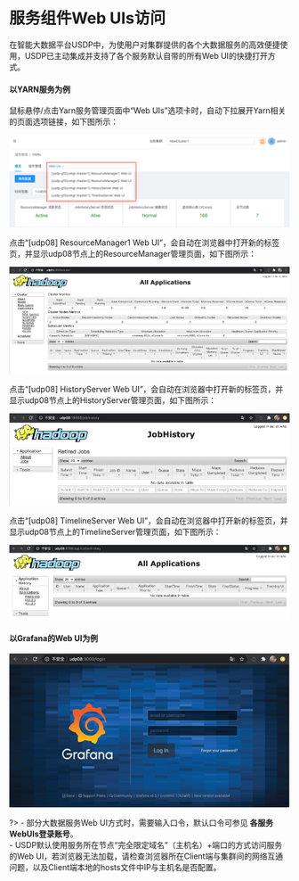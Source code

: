 # 服务组件Web UIs访问

在智能大数据平台USDP中，为使用户对集群提供的各个大数据服务的高效便捷使用，USDP已主动集成并支持了各个服务默认自带的所有Web UI的快捷打开方式。



#### 以YARN服务为例

鼠标悬停/点击Yarn服务管理页面中“Web UIs”选项卡时，自动下拉展开Yarn相关的页面选项链接，如下图所示：

![img](../../images/1.0.x/guide/service/service_yarn_uis.png)



点击“[udp08] ResourceManager1 Web UI”，会自动在浏览器中打开新的标签页，并显示udp08节点上的ResourceManager管理页面，如下图所示：

![img](../../images/1.0.x/guide/service/service_yarn_ui_rm.png)



点击“[udp08] HistoryServer Web UI”，会自动在浏览器中打开新的标签页，并显示udp08节点上的HistoryServer管理页面，如下图所示：

![img](../../images/1.0.x/guide/service/service_yarn_ui_hs.png)



点击“[udp08] TimelineServer Web UI”，会自动在浏览器中打开新的标签页，并显示udp08节点上的TimelineServer管理页面，如下图所示：

![img](../../images/1.0.x/guide/service/service_yarn_ui_ts.png)



#### 以Grafana的Web UI为例

![img](../../images/1.0.x/guide/service/service_grafana_ui_details.png)



?> - 部分大数据服务Web UI方式时，需要输入口令，默认口令可参见 **各服务WebUIs登录账号**。</br>- USDP默认使用服务所在节点“完全限定域名”（主机名）+端口的方式访问服务的Web UI，若浏览器无法加载，请检查浏览器所在Client端与集群间的网络互通问题，以及Client端本地的hosts文件中IP与主机名是否配置。